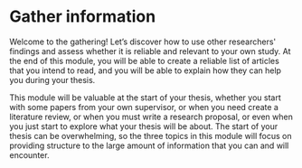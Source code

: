 # Gather information

Welcome to the gathering! Let’s discover how to use other researchers' findings and assess whether it is reliable and relevant to your own study. At the end of this module, you will be able to create a reliable list of articles that you intend to read, and you will be able to explain how they can help you during your thesis.

This module will be valuable at the start of your thesis, whether you start with some papers from your own supervisor, or when you need create a literature review, or when you must write a research proposal, or even when you just start to explore what your thesis will be about. The start of your thesis can be overwhelming, so the three topics in this module will focus on providing structure to the large amount of information that you can and will encounter.
